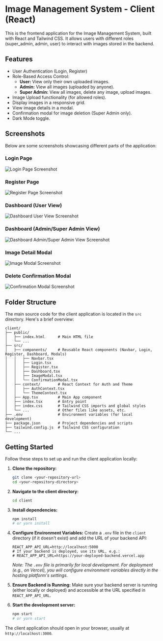 # Image Management System - Client (React)

This is the frontend application for the Image Management System, built with React and Tailwind CSS. It allows users with different roles (super_admin, admin, user) to interact with images stored in the backend.

## Features

- User Authentication (Login, Register)
- Role-Based Access Control:
  - **User:** View only their own uploaded images.
  - **Admin:** View all images (uploaded by anyone).
  - **Super Admin:** View all images, delete any image, upload images.
- Image Upload functionality (for allowed roles).
- Display images in a responsive grid.
- View image details in a modal.
- Confirmation modal for image deletion (Super Admin only).
- Dark Mode toggle.

## Screenshots

Below are some screenshots showcasing different parts of the application:

### Login Page

<!-- Add Login page screenshot here -->

![Login Page Screenshot](link/to/your/login-screenshot.png)

### Register Page

<!-- Add Register page screenshot here -->

![Register Page Screenshot](link/to/your/register-screenshot.png)

### Dashboard (User View)

<!-- Add Dashboard (User) screenshot here -->

![Dashboard User View Screenshot](link/to/your/dashboard-user-screenshot.png)

### Dashboard (Admin/Super Admin View)

<!-- Add Dashboard (Admin/Super Admin) screenshot here -->

![Dashboard Admin/Super Admin View Screenshot](image.png)

### Image Detail Modal

<!-- Add Image Modal screenshot here -->

![Image Modal Screenshot](link/to/your/image-modal-screenshot.png)

### Delete Confirmation Modal

<!-- Add Confirmation Modal screenshot here -->

![Confirmation Modal Screenshot](link/to/your/confirmation-modal-screenshot.png)

## Folder Structure

The main source code for the client application is located in the `src` directory. Here's a brief overview:

```
client/
├── public/
│   ├── index.html      # Main HTML file
│   └── ...
├── src/
│   ├── components/     # Reusable React components (Navbar, Login, Register, Dashboard, Modals)
│   │   ├── Navbar.tsx
│   │   ├── Login.tsx
│   │   ├── Register.tsx
│   │   ├── Dashboard.tsx
│   │   ├── ImageModal.tsx
│   │   └── ConfirmationModal.tsx
│   ├── context/        # React Context for Auth and Theme
│   │   ├── AuthContext.tsx
│   │   └── ThemeContext.tsx
│   ├── App.tsx         # Main App component
│   ├── index.tsx       # Entry point
│   ├── index.css       # Tailwind CSS imports and global styles
│   └── ...             # Other files like assets, etc.
├── .env                # Environment variables (for local development)
├── package.json        # Project dependencies and scripts
├── tailwind.config.js  # Tailwind CSS configuration
└── ...
```

## Getting Started

Follow these steps to set up and run the client application locally:

1.  **Clone the repository:**

    ```bash
    git clone <your-repository-url>
    cd <your-repository-directory>
    ```

2.  **Navigate to the client directory:**

    ```bash
    cd client
    ```

3.  **Install dependencies:**

    ```bash
    npm install
    # or yarn install
    ```

4.  **Configure Environment Variables:**
    Create a `.env` file in the `client` directory (if it doesn't exist) and add the URL of your backend API:

    ```
    REACT_APP_API_URL=http://localhost:5000
    # If your backend is deployed, use its URL, e.g.:
    # REACT_APP_API_URL=https://your-deployed-backend.vercel.app
    ```

    _Note: The `.env` file is primarily for local development. For deployment (e.g., on Vercel), you will configure environment variables directly in the hosting platform's settings._

5.  **Ensure Backend is Running:**
    Make sure your backend server is running (either locally or deployed) and accessible at the URL specified in `REACT_APP_API_URL`.

6.  **Start the development server:**
    ```bash
    npm start
    # or yarn start
    ```

The client application should open in your browser, usually at `http://localhost:3000`.

